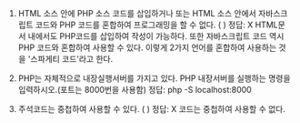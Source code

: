 1. HTML 소스 안에 PHP 소스 코드를 삽입하거나 또는 HTML 소스 안에서 자바스크립트 코드와 PHP 코드를 혼합하여 프로그래밍을 할 수 없다. (   )
정답: X
HTML문서 내에서도 PHP코드를 삽입하여 작성이 가능하다. 
또한 자바스크립트 코드 역시 PHP 코드와 혼합하여 사용할 수 있다.
이렇게 2가지 언어를 혼합하여 사용하는 것을 '스파게티 코드'라고 한다.

2. PHP는 자체적으로 내장실행서버를 가지고 있다.
PHP 내장서버를 실행하는 명령을 입력하시오.(포트는 8000번을 사용함)
정답: php -S localhost:8000

3. 주석코드는 중첩하여 사용할 수 있다. (   )
정답: X
코드는 중첩하여 사용할 수 없다. 